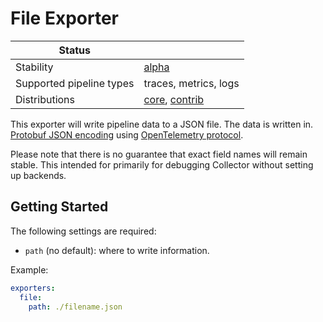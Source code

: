 # File Exporter

| Status                   |                       |
| ------------------------ |-----------------------|
| Stability                | [alpha]               |
| Supported pipeline types | traces, metrics, logs |
| Distributions            | [core], [contrib]     |

This exporter will write pipeline data to a JSON file. The data is written in.
[Protobuf JSON
encoding](https://developers.google.com/protocol-buffers/docs/proto3#json)
using [OpenTelemetry
protocol](https://github.com/open-telemetry/opentelemetry-proto).

Please note that there is no guarantee that exact field names will remain stable.
This intended for primarily for debugging Collector without setting up backends.

## Getting Started

The following settings are required:

- `path` (no default): where to write information.

Example:

```yaml
exporters:
  file:
    path: ./filename.json
```


[alpha]:https://github.com/open-telemetry/opentelemetry-collector#alpha
[contrib]:https://github.com/open-telemetry/opentelemetry-collector-releases/tree/main/distributions/otelcol-contrib
[core]:https://github.com/open-telemetry/opentelemetry-collector-releases/tree/main/distributions/otelcol
